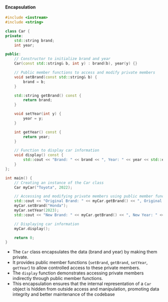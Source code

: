#### Encapsulation
```cpp
#include <iostream>
#include <string>

class Car {
private:
    std::string brand;
    int year;

public:
    // Constructor to initialize brand and year
    Car(const std::string& b, int y) : brand(b), year(y) {}

    // Public member functions to access and modify private members
    void setBrand(const std::string& b) {
        brand = b;
    }

    std::string getBrand() const {
        return brand;
    }

    void setYear(int y) {
        year = y;
    }

    int getYear() const {
        return year;
    }

    // Function to display car information
    void display() const {
        std::cout << "Brand: " << brand << ", Year: " << year << std::endl;
    }
};

int main() {
    // Creating an instance of the Car class
    Car myCar("Toyota", 2022);

    // Accessing and modifying private members using public member functions
    std::cout << "Original Brand: " << myCar.getBrand() << ", Original Year: " << myCar.getYear() << std::endl;
    myCar.setBrand("Honda");
    myCar.setYear(2023);
    std::cout << "New Brand: " << myCar.getBrand() << ", New Year: " << myCar.getYear() << std::endl;

    // Displaying car information
    myCar.display();

    return 0;
}

```
- The `Car` class encapsulates the data (brand and year) by making them private.
- It provides public member functions (`setBrand`, `getBrand`, `setYear`, `getYear`) to allow controlled access to these private members.
- The `display` function demonstrates accessing private members indirectly through public member functions.
- This encapsulation ensures that the internal representation of a `Car` object is hidden from outside access and manipulation, promoting data integrity and better maintenance of the codebase